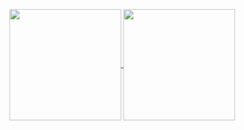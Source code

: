 <a href="https://github.com/anuraghazra/github-readme-stats">
  <img height=200 align="center" src="https://github-readme-stats.vercel.app/api?username=FelipeSVale" />
</a>
<a href="https://https://github.com/FelipeSVale">
  <img height=200 align="center" src="https://github-readme-stats.vercel.app/api/top-langs?username=FelipeSVale&layout=compact&langs_count=8&card_width=320" />
</a>
